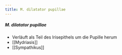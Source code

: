 ```yaml
---
title: M. dilatator pupillae
---
```

##### M. dilatator pupillae
*   Verläuft als Teil des Irisepithels um die Pupille herum
*   [[Mydriasis]]
*   [[Sympathikus]]